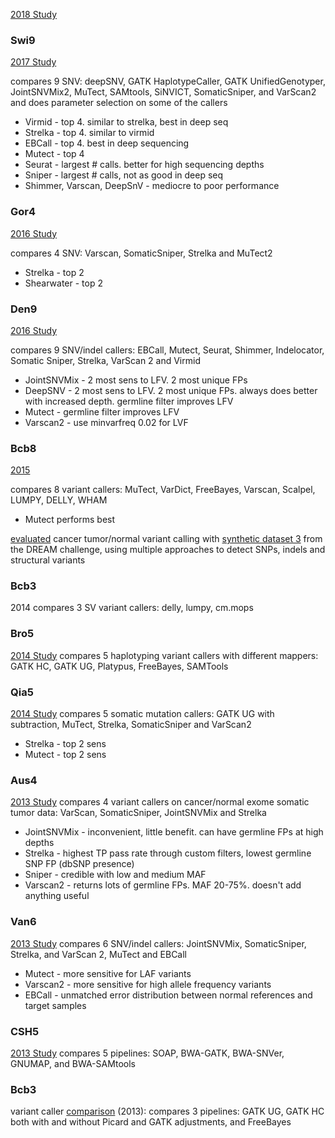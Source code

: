 [2018 Study](https://www.researchgate.net/publication/329046244_Comparing_the_performance_of_selected_variant_callers_using_synthetic_data_and_genome_segmentation)

### Swi9 
[2017 Study](https://bmcbioinformatics.biomedcentral.com/articles/10.1186/s12859-016-1417-7) 

compares 9 SNV: deepSNV, GATK HaplotypeCaller, GATK UnifiedGenotyper, JointSNVMix2, MuTect, SAMtools, SiNVICT, SomaticSniper, and VarScan2 and does parameter selection on some of the callers

 * Virmid - top 4. similar to strelka, best in deep seq
 * Strelka - top 4. similar to virmid
 * EBCall - top 4. best in deep sequencing
 * Mutect - top 4
 * Seurat - largest # calls. better for high sequencing depths
 * Sniper - largest # calls, not as good in deep seq
 * Shimmer, Varscan, DeepSnV - mediocre to poor performance

### Gor4 
[2016 Study](https://www.nature.com/articles/srep36540) 

compares 4 SNV: Varscan, SomaticSniper, Strelka and MuTect2 

 * Strelka - top 2
 * Shearwater - top 2

### Den9 
[2016 Study](https://www.ncbi.nlm.nih.gov/pmc/articles/PMC4803342/)

compares 9 SNV/indel callers: EBCall, Mutect, Seurat, Shimmer, Indelocator, Somatic Sniper, Strelka, VarScan 2 and Virmid 

 * JointSNVMix - 2 most sens to LFV. 2 most unique FPs
 * DeepSNV - 2 most sens to LFV. 2 most unique FPs. always does better with increased depth. germline filter improves LFV
 * Mutect - germline filter improves LFV
 * Varscan2 - use minvarfreq 0.02 for LVF


### Bcb8 
[2015](http://bcb.io/2015/03/05/cancerval/) 

compares 8 variant callers: MuTect, VarDict, FreeBayes, Varscan, Scalpel, LUMPY, DELLY, WHAM

 * Mutect performs best

[evaluated](https://bcbio-nextgen.readthedocs.io/en/latest/contents/testing.html#cancer-tumor-normal) cancer tumor/normal variant calling with [synthetic dataset 3](https://www.synapse.org/#!Synapse:syn312572/wiki/62018) from the DREAM challenge, using multiple approaches to detect SNPs, indels and structural variants 


### Bcb3 
2014
compares 3 SV variant callers: delly, lumpy, cm.mops


### Bro5 
[2014 Study](https://academic.oup.com/bioinformatics/article/30/20/2843/2422145) 
compares 5 haplotyping variant callers with different mappers: GATK HC, GATK UG, Platypus, FreeBayes, SAMTools


### Qia5 
[2014 Study](https://www.ncbi.nlm.nih.gov/pubmed/24678773) 
compares 5 somatic mutation callers: GATK UG with subtraction, MuTect, Strelka, SomaticSniper and VarScan2 

 * Strelka - top 2 sens
 * Mutect - top 2 sens


### Aus4 
[2013 Study](https://www.ncbi.nlm.nih.gov/pmc/articles/PMC3753564/) 
compares 4 variant callers on cancer/normal exome somatic tumor data: VarScan, SomaticSniper, JointSNVMix and Strelka 

 * JointSNVMix - inconvenient, little benefit. can have germline FPs at high depths
 * Strelka - highest TP pass rate through custom filters, lowest germline SNP FP (dbSNP presence)
 * Sniper - credible with low and medium MAF
 * Varscan2 - returns lots of germline FPs. MAF 20-75%. doesn't add anything useful


### Van6 
[2013 Study](https://genomemedicine.biomedcentral.com/articles/10.1186/gm495) 
compares 6 SNV/indel callers: JointSNVMix, SomaticSniper, Strelka, and VarScan 2, MuTect and EBCall

 * Mutect - more sensitive for LAF variants
 * Varscan2 - more sensitive for high allele frequency variants
 * EBCall - unmatched error distribution between normal references and target samples


### CSH5 
[2013 Study](https://genomemedicine.biomedcentral.com/articles/10.1186/gm432) 
compares 5 pipelines: SOAP, BWA-GATK, BWA-SNVer, GNUMAP, and BWA-SAMtools 

### Bcb3 
variant caller [comparison](https://bcbio.wordpress.com/2013/10/21/updated-comparison-of-variant-detection-methods-ensemble-freebayes-and-minimal-bam-preparation-pipelines/) (2013): 
compares 3 pipelines: GATK UG, GATK HC both with and without Picard and GATK adjustments, and FreeBayes
